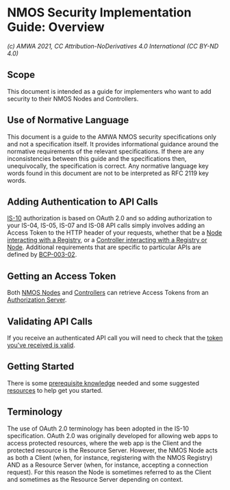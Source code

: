 # NMOS Security Implementation Guide: Overview
_(c) AMWA 2021, CC Attribution-NoDerivatives 4.0 International (CC BY-ND 4.0)_

## Scope
This document is intended as a guide for implementers who want to add security to their NMOS Nodes and Controllers.

## Use of Normative Language
This document is a guide to the AMWA NMOS security specifications only and not a specification itself.
It provides informational guidance around the normative requirements of the relevant specifications.
If there are any inconsistencies between this guide and the specifications then, unequivocally, the specification is correct.
Any normative language key words found in this document are not to be interpreted as RFC 2119 key words.

## Adding Authentication to API Calls
[IS-10](https://specs.amwa.tv/is-10/) authorization is based on OAuth 2.0 and so adding authorization to your IS-04, IS-05, IS-07 and IS-08 API calls simply involves adding an Access Token to the HTTP header of your requests, whether that be a [Node interacting with a Registry](4.2.%20Node%20to%20Registry%20Interactions%20(IS-04).md), or a [Controller interacting with a Registry or Node](4.4.%20Controller%20to%20Node%20Interactions%20(IS-05%2C%20IS-08).md).
Additional requirements that are specific to particular APIs are defined by [BCP-003-02](https://specs.amwa.tv/bcp-003-02/).

## Getting an Access Token
Both [NMOS Nodes](4.1.%20Node%20to%20Authorization%20Server%20Interactions.md) and [Controllers](4.3.%20Controller%20to%20Authorization%20Server%20Interactions.md) can retrieve Access Tokens from an [Authorization Server](3.0.%20Authorization%20Server%20Setup.md).

## Validating API Calls
If you receive an authenticated API call you will need to check that the [token you've received is valid](4.6.%20Validating%20Access%20Tokens.md).

## Getting Started
There is some [prerequisite knowledge](2.0.%20Prerequisites.md) needed and some suggested [resources](5.0.%20Development%20Resources.md) to help get you started.

## Terminology
The use of OAuth 2.0 terminology has been adopted in the IS-10 specification. OAuth 2.0 was originally developed for allowing web apps to access protected resources, where the web app is the Client and the protected resource is the Resource Server. However, the NMOS Node acts as both a Client (when, for instance, registering with the NMOS Registry) AND as a Resource Server (when, for instance, accepting a connection request). For this reason the Node is sometimes referred to as the Client and sometimes as the Resource Server depending on context.
